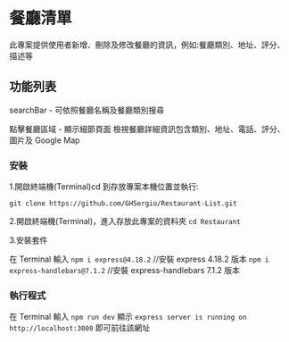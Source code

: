# 餐廳清單

此專案提供使用者新增、刪除及修改餐廳的資訊，例如:餐廳類別、地址、評分、描述等

## 功能列表

searchBar - 可依照餐廳名稱及餐廳類別搜尋

點擊餐廳區域 - 顯示細節頁面
檢視餐廳詳細資訊包含類別、地址、電話、評分、圖片及 Google Map

### 安裝

1.開啟終端機(Terminal)cd 到存放專案本機位置並執行:

`git clone https://github.com/GHSergio/Restaurant-List.git`

2.開啟終端機(Terminal)，進入存放此專案的資料夾
`cd Restaurant`

3.安裝套件

在 Terminal 輸入
`npm i express@4.18.2` //安裝 express 4.18.2 版本
`npm i express-handlebars@7.1.2` //安裝 express-handlebars 7.1.2 版本

### 執行程式

在 Terminal 輸入 `npm run dev`
顯示 `express server is running on http://localhost:3000` 即可前往該網址
  
